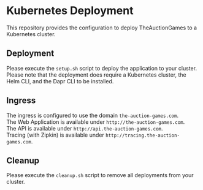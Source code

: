 # Kubernetes Deployment
This repository provides the configuration to deploy TheAuctionGames to a Kubernetes cluster.  

## Deployment
Please execute the `setup.sh` script to deploy the application to your cluster.  
Please note that the deployment does require a Kubernetes cluster, the Helm CLI, and the Dapr CLI to be installed.  

## Ingress
The ingress is configured to use the domain `the-auction-games.com`.  
The Web Application is available under `http://the-auction-games.com`.  
The API is available under `http://api.the-auction-games.com`.  
Tracing (with Zipkin) is available under `http://tracing.the-auction-games.com`.  

## Cleanup
Please execute the `cleanup.sh` script to remove all deployments from your cluster.  
